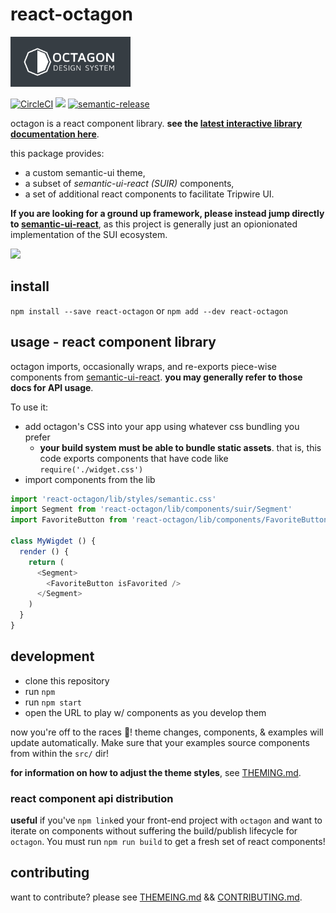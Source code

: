 # react-octagon

<img src="https://raw.githubusercontent.com/Tripwire/octagon/master/img/octagon.png" height="80px" />

[![CircleCI](https://circleci.com/gh/Tripwire/octagon.svg?style=svg)](https://circleci.com/gh/Tripwire/octagon) ![](https://img.shields.io/badge/standardjs-%E2%9C%93-brightgreen.svg) [![semantic-release](https://img.shields.io/badge/%20%20%F0%9F%93%A6%F0%9F%9A%80-semantic--release-e10079.svg)](https://github.com/semantic-release/semantic-release)

octagon is a react component library.  **see the [latest interactive library documentation here](https://tripwire.github.io/octagon/)**.

this package provides:

  - a custom semantic-ui theme,
  - a subset of _semantic-ui-react (SUIR)_ components,
  - a set of additional react components to facilitate Tripwire UI.

 **If you are looking for a ground up framework, please instead jump directly to [semantic-ui-react](http://react.semantic-ui.com/)**, as this project is generally just an opionionated implementation of the SUI ecosystem.

<img src="https://raw.githubusercontent.com/Tripwire/octagon/master/img/octagon-styleguide.gif" width="50%" />

## install

`npm install --save react-octagon` or `npm add --dev react-octagon`

## usage - react component library

octagon imports, occasionally wraps, and re-exports piece-wise components from [semantic-ui-react](http://react.semantic-ui.com/).  **you may generally refer to those docs for API usage**.

To use it:

- add octagon's CSS into your app using whatever css bundling you prefer
  - **your build system must be able to bundle static assets**.  that is, this code exports components that have code like `require('./widget.css')`
- import components from the lib

```js
import 'react-octagon/lib/styles/semantic.css'
import Segment from 'react-octagon/lib/components/suir/Segment'
import FavoriteButton from 'react-octagon/lib/components/FavoriteButton'

class MyWigdet () {
  render () {
    return (
      <Segment>
        <FavoriteButton isFavorited />
      </Segment>
    )
  }
}
```

## development

- clone this repository
- run `npm`
- run `npm start`
- open the URL to play w/ components as you develop them

now you're off to the races :horse_racing:!  theme changes, components, & examples will update automatically.  Make sure that your examples source components from within the `src/` dir!

**for information on how to adjust the theme styles**, see [THEMING.md](THEMEING.md).

### react component api distribution

**useful** if you've `npm link`ed your front-end project with `octagon` and want to iterate on components without suffering the build/publish lifecycle for `octagon`.  You must run `npm run build` to get a fresh set of react components!

## contributing

want to contribute?  please see [THEMEING.md](THEMEING.md) && [CONTRIBUTING.md](CONTRIBUTING.md).
